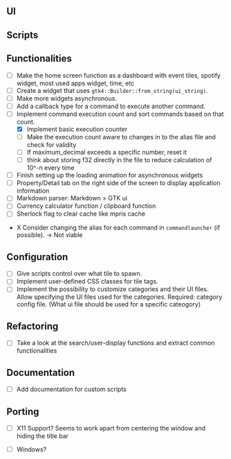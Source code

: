## UI

## Scripts


## Functionalities
- [ ] Make the home screen function as a dashboard with event tiles, spotify widget, most used apps widget, time, etc
- [ ] Create a widget that uses `gtk4::Builder::from_string(ui_string)`.
- [ ] Make more widgets asynchronous.
- [ ] Add a callback type for a command to execute another command.
- [ ] Implement command execution count and sort commands based on that count.
    - [x] Implement basic execution counter
    - [ ] Make the execution count aware to changes in to the alias file and check for validity
    - [ ] If maximum_decimal exceeds a specific number, reset it
    - [ ] think about storing f32 directly in the file to reduce calculation of 10^-n every time
- [ ] Finish setting up the loading animation for asynchronous widgets
- [ ] Property/Detail tab on the right side of the screen to display application information
- [ ] Markdown parser: Markdown > GTK ui
- [ ] Currency calculator function / clipboard function
- [ ] Sherlock flag to clear cache like mpris cache

- X Consider changing the alias for each command in `commandlauncher` (if possible). -> Not viable

## Configuration
- [ ] Give scripts control over what tile to spawn.
- [ ] Implement user-defined CSS classes for tile tags.
- [ ] Implement the possibility to customize categories and their UI files. Allow specifying the UI files used for the categories. Required: category config file. (What ui file should be used for a specific cateogory)

## Refactoring
- [ ] Take a look at the search/user-display functions and extract common functionalities

## Documentation
- [ ] Add documentation for custom scripts

## Porting
- [ ] X11 Support? Seems to work apart from centering the window and hiding the title bar
- [ ] Windows? 

